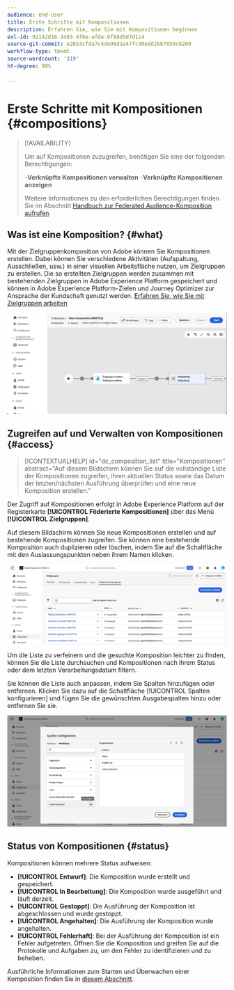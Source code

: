 ```yaml
---
audience: end-user
title: Erste Schritte mit Kompositionen
description: Erfahren Sie, wie Sie mit Kompositionen beginnen
exl-id: 92142d16-3483-4f6e-afde-9f88d5d7d1c4
source-git-commit: e26b3cfda7c4de98d1e47fc40edd2b87859c6209
workflow-type: tm+mt
source-wordcount: '319'
ht-degree: 90%

---
```


# Erste Schritte mit Kompositionen {#compositions}

>[!AVAILABILITY]
>
>Um auf Kompositionen zuzugreifen, benötigen Sie eine der folgenden Berechtigungen:
>
>-**Verknüpfte Kompositionen verwalten**
>-**Verknüpfte Kompositionen anzeigen**
>
>Weitere Informationen zu den erforderlichen Berechtigungen finden Sie im Abschnitt [Handbuch zur Federated Audience-Komposition aufrufen](/help/start/feature-access.md).

## Was ist eine Komposition? {#what}

Mit der Zielgruppenkomposition von Adobe können Sie Kompositionen erstellen. Dabei können Sie verschiedene Aktivitäten (Aufspaltung, Ausschließen, usw.) in einer visuellen Arbeitsfläche nutzen, um Zielgruppen zu erstellen. Die so erstellten Zielgruppen werden zusammen mit bestehenden Zielgruppen in Adobe Experience Platform gespeichert und können in Adobe Experience Platform-Zielen und Journey Optimizer zur Ansprache der Kundschaft genutzt werden. [Erfahren Sie, wie Sie mit Zielgruppen arbeiten](../start/audiences.md)

![](assets/composition-example.png)

## Zugreifen auf und Verwalten von Kompositionen {#access}

>[!CONTEXTUALHELP]
>id="dc_composition_list"
>title="Kompositionen"
>abstract="Auf diesem Bildschirm können Sie auf die vollständige Liste der Kompositionen zugreifen, ihren aktuellen Status sowie das Datum der letzten/nächsten Ausführung überprüfen und eine neue Komposition erstellen."

Der Zugriff auf Kompositionen erfolgt in Adobe Experience Platform auf der Registerkarte **[!UICONTROL Föderierte Kompositionen]** über das Menü **[!UICONTROL Zielgruppen]**.

Auf diesem Bildschirm können Sie neue Kompositionen erstellen und auf bestehende Kompositionen zugreifen. Sie können eine bestehende Komposition auch duplizieren oder löschen, indem Sie auf die Schaltfläche mit den Auslassungspunkten neben ihrem Namen klicken.

![](assets/compositions-list.png)

Um die Liste zu verfeinern und die gesuchte Komposition leichter zu finden, können Sie die Liste durchsuchen und Kompositionen nach ihrem Status oder dem letzten Verarbeitungsdatum filtern.

Sie können die Liste auch anpassen, indem Sie Spalten hinzufügen oder entfernen. Klicken Sie dazu auf die Schaltfläche [!UICONTROL Spalten konfigurieren] und fügen Sie die gewünschten Ausgabespalten hinzu oder entfernen Sie sie.

![](assets/compositions-columns.png)

## Status von Kompositionen {#status}

Kompositionen können mehrere Status aufweisen:

* **[!UICONTROL Entwurf]**: Die Komposition wurde erstellt und gespeichert.
* **[!UICONTROL In Bearbeitung]**: Die Komposition wurde ausgeführt und läuft derzeit.
* **[!UICONTROL Gestoppt]**: Die Ausführung der Komposition ist abgeschlossen und wurde gestoppt.
* **[!UICONTROL Angehalten]**: Die Ausführung der Komposition wurde angehalten.
* **[!UICONTROL Fehlerhaft]**: Bei der Ausführung der Komposition ist ein Fehler aufgetreten. Öffnen Sie die Komposition und greifen Sie auf die Protokolle und Aufgaben zu, um den Fehler zu identifizieren und zu beheben. 

Ausführliche Informationen zum Starten und Überwachen einer Komposition finden Sie in [diesem Abschnitt](../compositions/start-monitor-composition.md).
